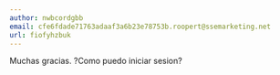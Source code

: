 ```yaml
---
author: nwbcordgbb
email: cfe6fdade71763adaaf3a6b23e78753b.roopert@ssemarketing.net
url: fiofyhzbuk
---
```


Muchas gracias. ?Como puedo iniciar sesion?